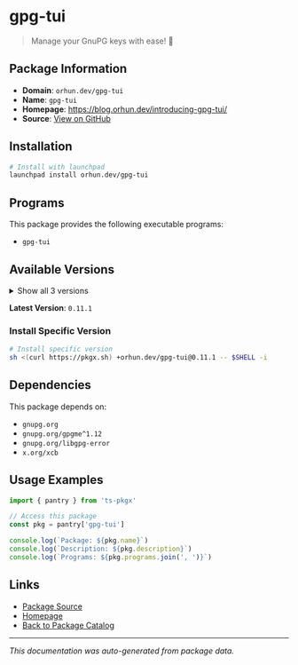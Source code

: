 # gpg-tui

> Manage your GnuPG keys with ease! 🔐

## Package Information

- **Domain**: `orhun.dev/gpg-tui`
- **Name**: `gpg-tui`
- **Homepage**: https://blog.orhun.dev/introducing-gpg-tui/
- **Source**: [View on GitHub](https://github.com/pkgxdev/pantry/tree/main/projects/orhun.dev/gpg-tui/package.yml)

## Installation

```bash
# Install with launchpad
launchpad install orhun.dev/gpg-tui
```

## Programs

This package provides the following executable programs:

- `gpg-tui`

## Available Versions

<details>
<summary>Show all 3 versions</summary>

- `0.11.1`, `0.11.0`, `0.10.0`

</details>

**Latest Version**: `0.11.1`

### Install Specific Version

```bash
# Install specific version
sh <(curl https://pkgx.sh) +orhun.dev/gpg-tui@0.11.1 -- $SHELL -i
```

## Dependencies

This package depends on:

- `gnupg.org`
- `gnupg.org/gpgme^1.12`
- `gnupg.org/libgpg-error`
- `x.org/xcb`

## Usage Examples

```typescript
import { pantry } from 'ts-pkgx'

// Access this package
const pkg = pantry['gpg-tui']

console.log(`Package: ${pkg.name}`)
console.log(`Description: ${pkg.description}`)
console.log(`Programs: ${pkg.programs.join(', ')}`)
```

## Links

- [Package Source](https://github.com/pkgxdev/pantry/tree/main/projects/orhun.dev/gpg-tui/package.yml)
- [Homepage](https://blog.orhun.dev/introducing-gpg-tui/)
- [Back to Package Catalog](../../../package-catalog.md)

---

*This documentation was auto-generated from package data.*
